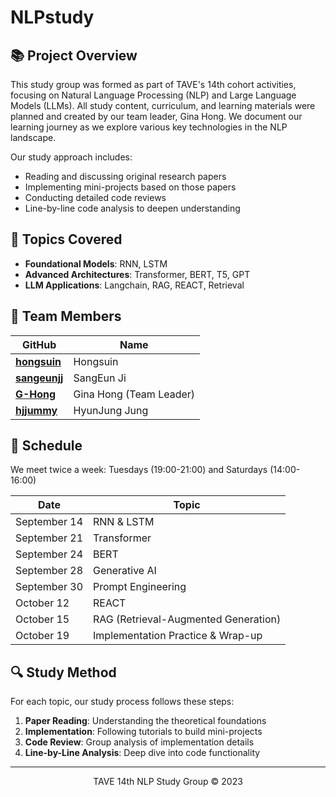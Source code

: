 # NLPstudy
  

## 📚 Project Overview

This study group was formed as part of TAVE's 14th cohort activities, focusing on Natural Language Processing (NLP) and Large Language Models (LLMs). All study content, curriculum, and learning materials were planned and created by our team leader, Gina Hong. We document our learning journey as we explore various key technologies in the NLP landscape.

Our study approach includes:
- Reading and discussing original research papers
- Implementing mini-projects based on those papers
- Conducting detailed code reviews
- Line-by-line code analysis to deepen understanding

## 🧠 Topics Covered

- **Foundational Models**: RNN, LSTM
- **Advanced Architectures**: Transformer, BERT, T5, GPT
- **LLM Applications**: Langchain, RAG, REACT, Retrieval

## 👥 Team Members

| GitHub | Name | 
|--------|------|
| [**hongsuin**](https://github.com/hongsuin) | Hongsuin |
| [**sangeunjj**](https://github.com/sangeunjj) | SangEun Ji |
| [**G-Hong**](https://github.com/G-Hong) | Gina Hong (Team Leader) |
| [**hjjummy**](https://github.com/hjjummy) | HyunJung Jung  |


## 📅 Schedule

We meet twice a week: Tuesdays (19:00-21:00) and Saturdays (14:00-16:00)

| Date | Topic |
|------|-------|
| September 14 | RNN & LSTM |
| September 21 | Transformer |
| September 24 | BERT |
| September 28 | Generative AI |
| September 30 | Prompt Engineering |
| October 12 | REACT |
| October 15 | RAG (Retrieval-Augmented Generation) |
| October 19 | Implementation Practice & Wrap-up |

## 🔍 Study Method

For each topic, our study process follows these steps:

1. **Paper Reading**: Understanding the theoretical foundations
2. **Implementation**: Following tutorials to build mini-projects
3. **Code Review**: Group analysis of implementation details
4. **Line-by-Line Analysis**: Deep dive into code functionality


---

<div align="center">
  <p>TAVE 14th NLP Study Group © 2023</p>
</div>
